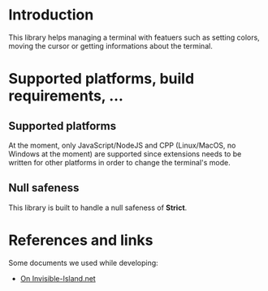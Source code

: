 # Introduction
This library helps managing a terminal with featuers such as setting colors, moving the cursor or getting informations about the terminal.

# Supported platforms, build requirements, …

## Supported platforms
At the moment, only JavaScript/NodeJS and CPP (Linux/MacOS, no Windows at the moment) are supported since extensions needs to be written for other platforms in order to change the terminal's mode.

## Null safeness
This library is built to handle a null safeness of __Strict__.

# References and links
Some documents we used while developing:

- [On Invisible-Island.net](https://invisible-island.net/xterm/ctlseqs/ctlseqs.html)
